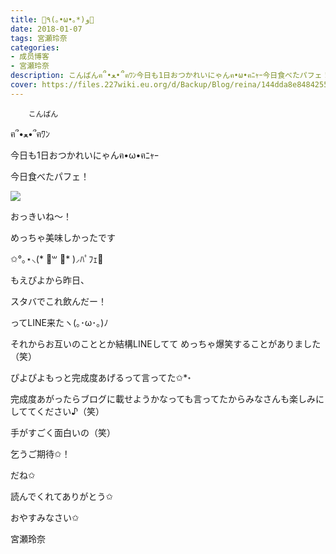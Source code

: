 ```yaml
---
title: 🌟٩(｡•ω•｡*)و🌟
date: 2018-01-07
tags: 宮瀬玲奈
categories: 
- 成员博客
- 宮瀬玲奈
description: こんばんฅ՞•ﻌ•՞ฅﾜﾝ今日も1日おつかれいにゃんฅ•ω•ฅﾆｬｰ今日食べたパフェ！おっきいね～！めっちゃ美味しかったです✩°｡⋆⸜(* ॑꒳ ॑* )⸝ﾊﾟﾌｪ💓...
cover: https://files.227wiki.eu.org/d/Backup/Blog/reina/144dda8e8484255a62c9d0316cc78.jpg 
---
```


        こんばん

ฅ՞•ﻌ•՞ฅﾜﾝ



今日も1日おつかれいにゃんฅ•ω•ฅﾆｬｰ








今日食べたパフェ！


![](https://files.227wiki.eu.org/d/Backup/Blog/reina/144dda8e8484255a62c9d0316cc78.jpg)






おっきいね～！




めっちゃ美味しかったです

✩°｡⋆⸜(* ॑꒳ ॑* )⸝ﾊﾟﾌｪ💓








もえぴよから昨日、

スタバでこれ飲んだー！

ってLINE来たヽ(｡･ω･｡)ﾉ




それからお互いのこととか結構LINEしてて
めっちゃ爆笑することがありました（笑）


ぴよぴよもっと完成度あげるって言ってた✩*॰

完成度あがったらブログに載せようかなっても言ってたからみなさんも楽しみにしててください♪（笑）


手がすごく面白いの（笑）





乞うご期待✩！

だね✩







読んでくれてありがとう✩

おやすみなさい✩





宮瀬玲奈


